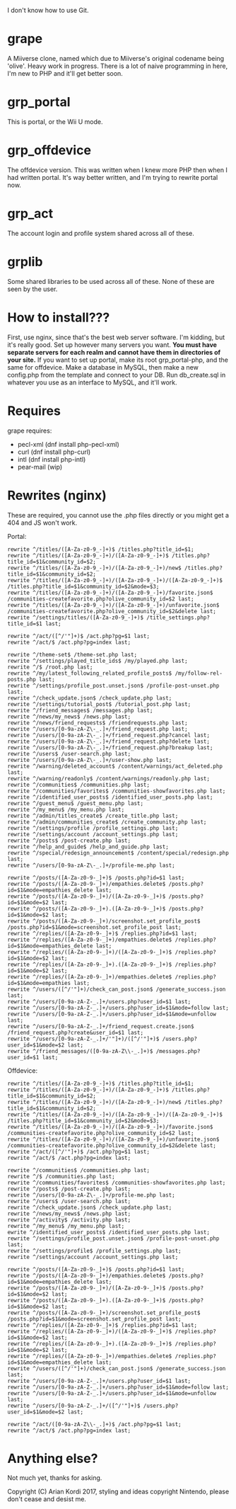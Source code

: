 I don't know how to use Git.

# grape #
A Miiverse clone, named which due to Miiverse's original codename being 'olive'.
Heavy work in progress.
There is a lot of naive programming in here, I'm new to PHP and it'll get better soon.

# grp_portal #
This is portal, or the Wii U mode.
# grp_offdevice #
The offdevice version. This was written when I knew more PHP then when I had written portal. It's way better written, and I'm trying to rewrite portal now.
# grp_act #
The account login and profile system shared across all of these.

# grplib #
Some shared libraries to be used across all of these. None of these are seen by the user.

# How to install??? #
First, use nginx, since that's the best web server software. I'm kidding, but it's really good.
Set up however many servers you want. **You must have separate servers for each realm and cannot have them in directories of your site.**
If you want to set up portal, make its root grp\_portal-php, and the same for offdevice.
Make a database in MySQL, then make a new config.php from the template and connect to your DB.
Run db\_create.sql in whatever you use as an interface to MySQL, and it'll work.

# Requires #
grape requires:
* pecl-xml (dnf install php-pecl-xml)
* curl (dnf install php-curl)
* intl (dnf install php-intl)
* pear-mail (wip)

# Rewrites (nginx) #
These are required, you cannot use the .php files directly or you might get a 404 and JS won't work.

Portal: 

	rewrite ^/titles/([A-Za-z0-9_-]+)$ /titles.php?title_id=$1;
	rewrite ^/titles/([A-Za-z0-9_-]+)/([A-Za-z0-9_-]+)$ /titles.php?title_id=$1&community_id=$2;
	rewrite ^/titles/([A-Za-z0-9_-]+)/([A-Za-z0-9_-]+)/new$ /titles.php?title_id=$1&community_id=$2;
	rewrite ^/titles/([A-Za-z0-9_-]+)/([A-Za-z0-9_-]+)/([A-Za-z0-9_-]+)$ /titles.php?title_id=$1&community_id=$2&mode=$3;
	rewrite ^/titles/([A-Za-z0-9_-]+)/([A-Za-z0-9_-]+)/favorite.json$ /communities-createfavorite.php?olive_community_id=$2 last;
	rewrite ^/titles/([A-Za-z0-9_-]+)/([A-Za-z0-9_-]+)/unfavorite.json$ /communities-createfavorite.php?olive_community_id=$2&delete last;
	rewrite ^/settings/titles/([A-Za-z0-9_-]+)$ /title_settings.php?title_id=$1 last;
	
	rewrite ^/act/([^/'"]+)$ /act.php?pg=$1 last;
	rewrite ^/act/$ /act.php?pg=index last;
	
	rewrite ^/theme-set$ /theme-set.php last;
	rewrite ^/settings/played_title_ids$ /my/played.php last;
	rewrite ^/$ /root.php last;
	rewrite ^/my/latest_following_related_profile_posts$ /my/follow-rel-posts.php last;
	rewrite ^/settings/profile_post.unset.json$ /profile-post-unset.php last;
	rewrite ^/check_update.json$ /check_update.php last;
	rewrite ^/settings/tutorial_post$ /tutorial_post.php last;
	rewrite ^/friend_messages$ /messages.php last;
	rewrite ^/news/my_news$ /news.php last;
	rewrite ^/news/friend_requests$ /friendrequests.php last;
	rewrite ^/users/[0-9a-zA-Z\-_.]+/friend_request.php last;
	rewrite ^/users/[0-9a-zA-Z\-_.]+/friend_request.php?cancel last;
	rewrite ^/users/[0-9a-zA-Z\-_.]+/friend_request.php?delete last;
	rewrite ^/users/[0-9a-zA-Z\-_.]+/friend_request.php?breakup last;
	rewrite ^/users$ /user-search.php last;
	rewrite ^/users/[0-9a-zA-Z\-_.]+/user-show.php last;
	rewrite ^/warning/deleted_account$ /content/warnings/act_deleted.php last;
	rewrite ^/warning/readonly$ /content/warnings/readonly.php last;
	rewrite ^/communities$ /communities.php last;
	rewrite ^/communities/favorites$ /communities-showfavorites.php last;
	rewrite ^/identified_user_posts$ /identified_user_posts.php last;
	rewrite ^/guest_menu$ /guest_menu.php last;
	rewrite ^/my_menu$ /my_menu.php last;
	rewrite ^/admin/titles_create$ /create_title.php last;
	rewrite ^/admin/communities_create$ /create_community.php last;
	rewrite ^/settings/profile /profile_settings.php last;
	rewrite ^/settings/account /account_settings.php last;
	rewrite ^/posts$ /post-create.php last;
	rewrite ^/help_and_guide$ /help_and_guide.php last;
	rewrite ^/special/redesign_announcement$ /content/special/redesign.php last;
	rewrite ^/users/[0-9a-zA-Z\-_.]+/profile-me.php last;

	rewrite ^/posts/([A-Za-z0-9-_]+)$ /posts.php?id=$1 last;
	rewrite ^/posts/([A-Za-z0-9-_]+)/empathies.delete$ /posts.php?id=$1&mode=empathies_delete last;
	rewrite ^/posts/([A-Za-z0-9-_]+)/([A-Za-z0-9-_]+)$ /posts.php?id=$1&mode=$2 last;
	rewrite ^/posts/([A-Za-z0-9-_]+).([A-Za-z0-9-_]+)$ /posts.php?id=$1&mode=$2 last;
	rewrite ^/posts/([A-Za-z0-9-_]+)/screenshot.set_profile_post$ /posts.php?id=$1&mode=screenshot.set_profile_post last;
	rewrite ^/replies/([A-Za-z0-9-_]+)$ /replies.php?id=$1 last;
	rewrite ^/replies/([A-Za-z0-9-_]+)/empathies.delete$ /replies.php?id=$1&mode=empathies_delete last;
	rewrite ^/replies/([A-Za-z0-9-_]+)/([A-Za-z0-9-_]+)$ /replies.php?id=$1&mode=$2 last;
	rewrite ^/replies/([A-Za-z0-9-_]+).([A-Za-z0-9-_]+)$ /replies.php?id=$1&mode=$2 last;
	rewrite ^/replies/([A-Za-z0-9-_]+)/empathies.delete$ /replies.php?id=$1&mode=empathies last;
	rewrite ^/users/([^/'"]+)/check_can_post.json$ /generate_success.json last;
	rewrite ^/users/[0-9a-zA-Z-_.]+/users.php?user_id=$1 last;
	rewrite ^/users/[0-9a-zA-Z-_.]+/users.php?user_id=$1&mode=follow last;
	rewrite ^/users/[0-9a-zA-Z-_.]+/users.php?user_id=$1&mode=unfollow last;
	rewrite ^/users/[0-9a-zA-Z-_.]+/friend_request.create.json$ /friend_request.php?create&user_id=$1 last;
	rewrite ^/users/[0-9a-zA-Z-_.]+/'"]+)/([^/'"]+)$ /users.php?user_id=$1&mode=$2 last;
	rewrite ^/friend_messages/([0-9a-zA-Z\\-_.]+)$ /messages.php?user_id=$1 last;
	
Offdevice:

	rewrite ^/titles/([A-Za-z0-9_-]+)$ /titles.php?title_id=$1;
	rewrite ^/titles/([A-Za-z0-9_-]+)/([A-Za-z0-9_-]+)$ /titles.php?title_id=$1&community_id=$2;
	rewrite ^/titles/([A-Za-z0-9_-]+)/([A-Za-z0-9_-]+)/new$ /titles.php?title_id=$1&community_id=$2;
	rewrite ^/titles/([A-Za-z0-9_-]+)/([A-Za-z0-9_-]+)/([A-Za-z0-9_-]+)$ /titles.php?title_id=$1&community_id=$2&mode=$3;
	rewrite ^/titles/([A-Za-z0-9_-]+)/([A-Za-z0-9_-]+)/favorite.json$ /communities-createfavorite.php?olive_community_id=$2 last;
	rewrite ^/titles/([A-Za-z0-9_-]+)/([A-Za-z0-9_-]+)/unfavorite.json$ /communities-createfavorite.php?olive_community_id=$2&delete last;
	rewrite ^/act/([^/'"]+)$ /act.php?pg=$1 last;
	rewrite ^/act/$ /act.php?pg=index last;
	
	rewrite ^/communities$ /communities.php last;
	rewrite ^/$ /communities.php last;
	rewrite ^/communities/favorites$ /communities-showfavorites.php last;
	rewrite ^/posts$ /post-create.php last;
	rewrite ^/users/[0-9a-zA-Z\-_.]+/profile-me.php last;
	rewrite ^/users$ /user-search.php last;
	rewrite ^/check_update.json$ /check_update.php last;
	rewrite ^/news/my_news$ /news.php last;
	rewrite ^/activity$ /activity.php last;
	rewrite ^/my_menu$ /my_menu.php last;
	ewrite ^/identified_user_posts$ /identified_user_posts.php last;
	rewrite ^/settings/profile_post.unset.json$ /profile-post-unset.php last;
	rewrite ^/settings/profile$ /profile_settings.php last;
	rewrite ^/settings/account /account_settings.php last;
	
	rewrite ^/posts/([A-Za-z0-9-_]+)$ /posts.php?id=$1 last;
	rewrite ^/posts/([A-Za-z0-9-_]+)/empathies.delete$ /posts.php?id=$1&mode=empathies_delete last;
	rewrite ^/posts/([A-Za-z0-9-_]+)/([A-Za-z0-9-_]+)$ /posts.php?id=$1&mode=$2 last;
	rewrite ^/posts/([A-Za-z0-9-_]+).([A-Za-z0-9-_]+)$ /posts.php?id=$1&mode=$2 last;
	rewrite ^/posts/([A-Za-z0-9-_]+)/screenshot.set_profile_post$ /posts.php?id=$1&mode=screenshot.set_profile_post last;
	rewrite ^/replies/([A-Za-z0-9-_]+)$ /replies.php?id=$1 last;
	rewrite ^/replies/([A-Za-z0-9-_]+)/([A-Za-z0-9-_]+)$ /replies.php?id=$1&mode=$2 last;
	rewrite ^/replies/([A-Za-z0-9-_]+).([A-Za-z0-9-_]+)$ /replies.php?id=$1&mode=$2 last;
	rewrite ^/replies/([A-Za-z0-9-_]+)/empathies.delete$ /replies.php?id=$1&mode=empathies_delete last;
	rewrite ^/users/([^/'"]+)/check_can_post.json$ /generate_success.json last;
	rewrite ^/users/[0-9a-zA-Z-_.]+/users.php?user_id=$1 last;
	rewrite ^/users/[0-9a-zA-Z-_.]+/users.php?user_id=$1&mode=follow last;
	rewrite ^/users/[0-9a-zA-Z-_.]+/users.php?user_id=$1&mode=unfollow last;
	rewrite ^/users/[0-9a-zA-Z-_.]+/([^/'"]+)$ /users.php?user_id=$1&mode=$2 last;
	
	rewrite ^/act/([0-9a-zA-Z\\-_.]+)$ /act.php?pg=$1 last;
	rewrite ^/act/$ /act.php?pg=index last;

	
# Anything else? #
Not much yet, thanks for asking.

Copyright (C) Arian Kordi 2017, styling and ideas copyright Nintendo, please don't cease and desist me.